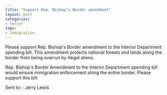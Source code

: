 ```yaml
---
title: "Support Rep. Bishop's Border amendment"
layout: post
categories:
- letter
tags:
- immigration
---
```


Please support Rep. Bishop's Border amendment to the Interior Department spending bill. This amendment protects national forests and lands along the border from being overrun by illegal aliens.

Rep. Bishop's Border Amendment to the Interior Department spending bill would ensure immigration enforcement along the entire border. Please support this bill.


Sent to:
: Jerry Lewis
